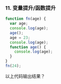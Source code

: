 ### 11. 变量提升/函数提升

```js
function fn(age) {
  var age;
  console.log(age);
  age();
  age = 23;
  console.log(age);
  function age() {
    console.log(age);
  }
}
fn(24);
```

以上代码输出结果？